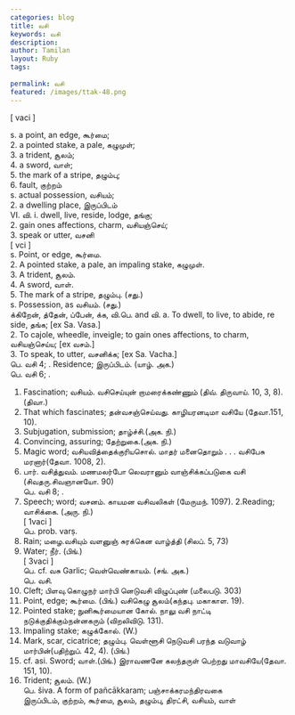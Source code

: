 ```yaml
---
categories: blog
title: வசி
keywords: வசி
description: 
author: Tamilan
layout: Ruby
tags: 
 
permalink: வசி
featured: /images/ttak-48.png
---
```

  
[ vaci ]  
  
s. a point, an edge, கூர்மை;   
2. a pointed stake, a pale, கழுமுள்;   
3. a trident, சூலம்;   
4. a sword, வாள்;   
5. the mark of a stripe, தழும்பு;   
6. fault, குற்றம்  
s. actual possession, வசியம்;   
2. a dwelling place, இருப்பிடம்  
VI. வி. i. dwell, live, reside, lodge, தங்கு;   
2. gain ones affections, charm, வசியஞ்செய்;   
3. speak or utter, வசனி  
[ vci ]  
s. Point, or edge, கூர்மை.   
2. A pointed stake, a pale, an impaling stake, கழுமுள்.   
3. A trident, சூலம்.   
4. A sword, வாள்.   
5. The mark of a stripe, தழும்பு. (சது.)  
s. Possession, as வசியம். (சது.)  
க்கிறேன், த்தேன், ப்பேன், க்க, வி.பெ. and வி. a. To dwell, to live, to abide, re side, தங்க; [ex Sa. Vasa.]  
2. To cajole, wheedle, inveigle; to gain ones affections, to charm, வசியஞ்செய்ய; [ex வசம்.]  
3. To speak, to utter, வசனிக்க; [ex Sa. Vacha.]  
பெ. வசி 4; . Residence; இருப்பிடம். (யாழ். அக.)  
பெ. வசி 6; .   
1. Fascination; வசியம். வசிசெய்யுன் றாமரைக்கண்ணும் (திவ். திருவாய். 10, 3, 8). (திவா.)   
2. That which fascinates; தன்வசஞ்செய்வது. காழியரனடிமா வசியே (தேவா.151, 10).   
3. Subjugation, submission; தாழ்ச்சி.(அக. நி.)   
4. Convincing, assuring; தேற்றுகை.(அக. நி.)   
5. Magic word; வசியவித்தைக்குரியசொல். மாதர் மனைதொறும் . . . வசிபேசு மரனார்(தேவா. 1008, 2).   
6. பார். வசித்துவம். மணமலர்போ லெவரானும் வாஞ்சிக்கப்படுகை வசி (சிவதரு.சிவஞானயோ. 90)  
பெ. வசி 8; .   
1. Speech; word; வசனம். காயமன வசிவலிகள் (மேருமந். 1097). 2.Reading; வாசிக்கை. (அரு. நி.)  
[ 1vaci ]  
பெ. prob. varṣ.   
1. Rain; மழை.வசியும் வளனுஞ் சுரக்கென வாழ்த்தி (சிலப். 5, 73)  
2. Water; நீர். (பிங்.)  
[ 3vaci ]  
பெ. cf. வசு Garlic; வெள்வெண்காயம். (சங். அக.)  
பெ. வசி.   
1. Cleft; பிளவு.கொழுநர் மார்பி னெடுவசி விழுப்புண் (மலைபடு. 303)  
2. Point, edge; கூர்மை. (பிங்.) வசிகெழு சூலம்(கந்தபு. மகாகாள. 19).   
3. Pointed stake; நுனிகூர்மையான கோல். நாலு வசி நாட்டி நடுக்குதிக்கும்நன்னகரும் (விறலிவிடு. 131).   
4. Impaling stake; கழுக்கோல். (W.)   
5. Mark, scar, cicatrice; தழும்பு. வெள்ளூசி நெடுவசி பரந்த வடுவாழ் மார்பின்(பதிற்றுப். 42, 4). (பிங்.)   
6. cf. asi. Sword; வாள்.(பிங்.) இராவணனே கலந்தருள் பெற்றது மாவசியே(தேவா. 151, 10).   
7. Trident; சூலம். (W.)  
பெ. šiva. A form of pañcākkaram; பஞ்சாக்கரமந்திரவகை  
இருப்பிடம், குற்றம், கூர்மை, சூலம், தழும்பு, திரட்சி, வசியம், வாள்